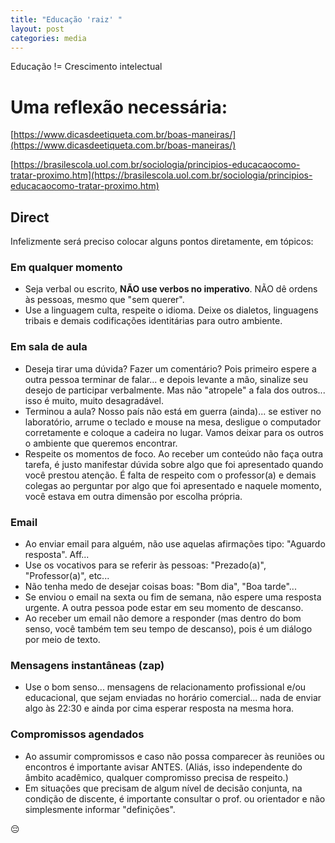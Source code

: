 ```yaml
---
title: "Educação 'raiz' "
layout: post
categories: media
---
```


Educação != Crescimento intelectual


# Uma reflexão necessária:

[https://www.dicasdeetiqueta.com.br/boas-maneiras/](https://www.dicasdeetiqueta.com.br/boas-maneiras/) 

[https://brasilescola.uol.com.br/sociologia/principios-educacaocomo-tratar-proximo.htm](https://brasilescola.uol.com.br/sociologia/principios-educacaocomo-tratar-proximo.htm) 

## Direct 
Infelizmente será preciso colocar alguns pontos diretamente, em tópicos:

### Em qualquer momento
- Seja verbal ou escrito, **NÃO use verbos no imperativo**. NÃO dê ordens às pessoas, mesmo que "sem querer". 
- Use a linguagem culta, respeite o idioma. Deixe os dialetos, linguagens tribais e demais codificações identitárias para outro ambiente. 

### Em sala de aula
- Deseja tirar uma dúvida? Fazer um comentário? Pois primeiro espere a outra pessoa terminar de falar... e depois levante a mão, sinalize seu desejo de participar verbalmente. Mas não "atropele" a fala dos outros... isso é muito, muito desagradável. 
- Terminou a aula? Nosso país não está em guerra (ainda)... se estiver no laboratório, arrume o teclado e mouse na mesa, desligue o computador corretamente e coloque a cadeira no lugar. Vamos deixar para os outros o ambiente que queremos encontrar. 
- Respeite os momentos de foco. Ao receber um conteúdo não faça outra tarefa, é justo manifestar dúvida sobre algo que foi apresentado quando você prestou atenção. É falta de respeito com o professor(a) e demais colegas ao perguntar por algo que foi apresentado e naquele momento, você estava em outra dimensão por escolha própria. 

### Email
- Ao enviar email para alguém, não use aquelas afirmações tipo: "Aguardo resposta". Aff... 
- Use os vocativos para se referir às pessoas: "Prezado(a)", "Professor(a)", etc...
- Não tenha medo de desejar coisas boas: "Bom dia", "Boa tarde"... 
- Se enviou o email na sexta ou fim de semana, não espere uma resposta urgente. A outra pessoa pode estar em seu momento de descanso. 
- Ao receber um email não demore a responder (mas dentro do bom senso, você também tem seu tempo de descanso), pois é um diálogo por meio de texto. 

### Mensagens instantâneas (zap) 
- Use o bom senso... mensagens de relacionamento profissional e/ou educacional, que sejam enviadas no horário comercial... nada de enviar algo às 22:30 e ainda por cima esperar resposta na mesma hora. 

### Compromissos agendados  
- Ao assumir compromissos e caso não possa comparecer às reuniões ou encontros é importante avisar ANTES. (Aliás, isso independente do âmbito acadêmico, qualquer compromisso precisa de respeito.)  
- Em situações que precisam de algum nível de decisão conjunta, na condição de discente, é importante consultar o prof. ou orientador e não simplesmente informar "definições". 

😔